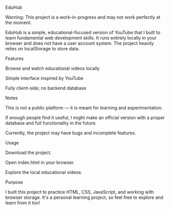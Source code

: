 EduHub

Warning: This project is a work-in-progress and may not work perfectly at the moment.

EduHub is a simple, educational-focused version of YouTube that I built to learn fundamental web development skills. It runs entirely locally in your browser and does not have a user account system. The project heavily relies on localStorage to store data.

Features

Browse and watch educational videos locally

Simple interface inspired by YouTube

Fully client-side; no backend database

Notes

This is not a public platform — it is meant for learning and experimentation.

If enough people find it useful, I might make an official version with a proper database and full functionality in the future.

Currently, the project may have bugs and incomplete features.

Usage

Download the project.

Open index.html in your browser.

Explore the local educational videos.

Purpose

I built this project to practice HTML, CSS, JavaScript, and working with browser storage. It's a personal learning project, so feel free to explore and learn from it too!
